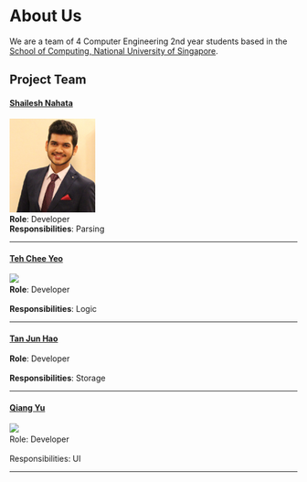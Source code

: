 # About Us

We are a team of 4 Computer Engineering 2nd year students based in the [School of Computing, National University of Singapore](http://www.comp.nus.edu.sg).

## Project Team

#### [Shailesh Nahata](https://github.com/nahata-shailesh) <br>
<img src="images/IMG_8872.JPG" width="150"><br>
**Role**: Developer <br>
**Responsibilities**: Parsing

-----

#### [Teh Chee Yeo](https://github.com/cheo1994)
<img src="images/image1.png" width="150"><br>
**Role**: Developer <br>  
**Responsibilities**: Logic

-----

#### [Tan Jun Hao](https://github.com/e0003083)
**Role**: Developer <br>  
**Responsibilities**: Storage

-----

#### [Qiang Yu](https://github.com/Hastyrush)
<img src="images/IMG_0238.png" width="150"><br>
Role: Developer <br>  
Responsibilities: UI

-----
